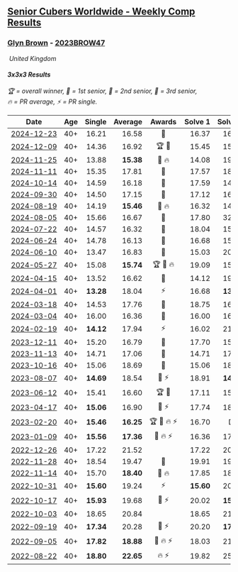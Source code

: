 <style>table {white-space: nowrap;}</style>
<link rel="stylesheet" type="text/css" href="/scw-comp/css/flags.css" />

## [Senior Cubers Worldwide - Weekly Comp Results](/scw-comp/results/)
### [Glyn Brown](README.md) - [2023BROW47](https://www.worldcubeassociation.org/persons/2023BROW47?event=333)

<i class="flag flag-GB" />&nbsp;United Kingdom

#### 3x3x3 Results

<span style="white-space: nowrap;">🏆 = overall winner</span>, <span style="white-space: nowrap;">🥇 = 1st senior</span>, <span style="white-space: nowrap;">🥈 = 2nd senior</span>, <span style="white-space: nowrap;">🥉 = 3rd senior</span>, <span style="white-space: nowrap;">🔥 = PR average</span>, <span style="white-space: nowrap;">⚡ = PR single</span>.

| Date | Age | Single | Average | Awards | Solve 1 | Solve 2 | Solve 3 | Solve 4 | Solve 5 | Video |
| :--: | :--: | --: | --: | :--: | --: | --: | --: | --: | --: | :-- |
| [2024-12-23](../../results/2024-12-23/333.md) | 40+ | 16.21 | 16.58 | 🥈 | 16.37 | 16.21 | 16.82 | 17.08 | 16.56 | [Desktop](https://www.facebook.com/events/1148887196801084/permalink/1155877176102086) / [Mobile](https://m.facebook.com/events/1148887196801084?view=permalink&id=1155877176102086) |
| [2024-12-09](../../results/2024-12-09/333.md) | 40+ | 14.36 | 16.92 | 🏆 🥇 | 15.45 | 15.88 | 19.44 | 14.36 | 23.09 | [Desktop](https://www.facebook.com/events/984530303534896/permalink/993602315961028) / [Mobile](https://m.facebook.com/events/984530303534896?view=permalink&id=993602315961028) |
| [2024-11-25](../../results/2024-11-25/333.md) | 40+ | 13.88 | **15.38** | 🥈 🔥 | 14.08 | 19.98 | 16.03 | 16.04 | 13.88 | [Desktop](https://www.facebook.com/events/1257789925369732/permalink/1259098321905559) / [Mobile](https://m.facebook.com/events/1257789925369732?view=permalink&id=1259098321905559) |
| [2024-11-11](../../results/2024-11-11/333.md) | 40+ | 15.35 | 17.81 | 🥈 | 17.57 | 18.41 | 19.65 | 15.35 | 17.46 | [Desktop](https://www.facebook.com/events/1967492723733489/permalink/1977330346083060) / [Mobile](https://m.facebook.com/events/1967492723733489?view=permalink&id=1977330346083060) |
| [2024-10-14](../../results/2024-10-14/333.md) | 40+ | 14.59 | 16.18 | 🥈 | 17.59 | 14.59 | 16.14 | 15.29 | 17.12 | [Desktop](https://www.facebook.com/events/892899002359105/permalink/899596415022697) / [Mobile](https://m.facebook.com/events/892899002359105?view=permalink&id=899596415022697) |
| [2024-09-30](../../results/2024-09-30/333.md) | 40+ | 14.50 | 17.15 | 🥈 | 17.12 | 16.65 | 17.68 | 14.50 | 19.53 | [Desktop](https://www.facebook.com/events/559779533112258/permalink/564075696015975) / [Mobile](https://m.facebook.com/events/559779533112258?view=permalink&id=564075696015975) |
| [2024-08-19](../../results/2024-08-19/333.md) | 40+ | 14.19 | **15.46** | 🥈 🔥 | 16.32 | 14.60 | 20.22 | 15.47 | 14.19 | [Desktop](https://www.facebook.com/events/1156782986175552/permalink/1166682591852258) / [Mobile](https://m.facebook.com/events/1156782986175552?view=permalink&id=1166682591852258) |
| [2024-08-05](../../results/2024-08-05/333.md) | 40+ | 15.66 | 16.67 | 🥉 | 17.80 | 32.95 | 16.42 | 15.66 | 15.79 | [Desktop](https://www.facebook.com/events/1659713531529180/permalink/1665713594262507) / [Mobile](https://m.facebook.com/events/1659713531529180?view=permalink&id=1665713594262507) |
| [2024-07-22](../../results/2024-07-22/333.md) | 40+ | 14.57 | 16.32 | 🥈 | 18.04 | 15.72 | 16.52 | 14.57 | 16.73 | [Desktop](https://www.facebook.com/events/909767637577126/permalink/916045516949338) / [Mobile](https://m.facebook.com/events/909767637577126?view=permalink&id=916045516949338) |
| [2024-06-24](../../results/2024-06-24/333.md) | 40+ | 14.78 | 16.13 | 🥈 | 16.68 | 15.47 | 16.79 | 14.78 | 16.25 | [Desktop](https://www.facebook.com/events/437464695833920/permalink/441649958748727) / [Mobile](https://m.facebook.com/events/437464695833920?view=permalink&id=441649958748727) |
| [2024-06-10](../../results/2024-06-10/333.md) | 40+ | 13.47 | 16.83 | 🥈 | 15.03 | 20.22 | 15.25 | 13.47 | 21.70 | [Desktop](https://www.facebook.com/events/1031082051776253/permalink/1039476457603479) / [Mobile](https://m.facebook.com/events/1031082051776253?view=permalink&id=1039476457603479) |
| [2024-05-27](../../results/2024-05-27/333.md) | 40+ | 15.08 | **15.74** | 🏆 🥇 🔥 | 19.09 | 15.37 | 15.08 | 16.73 | 15.13 | [Desktop](https://www.facebook.com/events/838099921518555/permalink/845938967401317) / [Mobile](https://m.facebook.com/events/838099921518555?view=permalink&id=845938967401317) |
| [2024-04-15](../../results/2024-04-15/333.md) | 40+ | 13.52 | 16.62 | 🥈 | 14.12 | 19.57 | 17.92 | 13.52 | 17.83 | [Desktop](https://www.facebook.com/events/288128664385253/permalink/303591806172272) / [Mobile](https://m.facebook.com/events/288128664385253?view=permalink&id=303591806172272) |
| [2024-04-01](../../results/2024-04-01/333.md) | 40+ | **13.28** | 18.04 | ⚡ | 16.68 | **13.28** | 24.04 | 21.18 | 16.26 | [Desktop](https://www.facebook.com/events/399816879472850/permalink/407867295334475) / [Mobile](https://m.facebook.com/events/399816879472850?view=permalink&id=407867295334475) |
| [2024-03-18](../../results/2024-03-18/333.md) | 40+ | 14.53 | 17.76 | 🥉 | 18.75 | 16.64 | 18.50 | 14.53 | 18.15 | [Desktop](https://www.facebook.com/events/962609138892132/permalink/970876731398706) / [Mobile](https://m.facebook.com/events/962609138892132?view=permalink&id=970876731398706) |
| [2024-03-04](../../results/2024-03-04/333.md) | 40+ | 16.00 | 16.36 | 🥈 | 16.00 | 16.65 | 16.09 | 16.33 | 25.08 | [Desktop](https://www.facebook.com/events/682023687232856/permalink/683891857046039) / [Mobile](https://m.facebook.com/events/682023687232856?view=permalink&id=683891857046039) |
| [2024-02-19](../../results/2024-02-19/333.md) | 40+ | **14.12** | 17.94 | ⚡ | 16.02 | 21.17 | 19.35 | **14.12** | 18.44 | [Desktop](https://www.facebook.com/events/947093233792978/permalink/950298963472405) / [Mobile](https://m.facebook.com/events/947093233792978?view=permalink&id=950298963472405) |
| [2023-12-11](../../results/2023-12-11/333.md) | 40+ | 15.20 | 16.79 | 🥈 | 17.70 | 15.20 | 22.28 | 15.81 | 16.86 | [Desktop](https://www.facebook.com/events/1404140403643629/permalink/1411174016273601) / [Mobile](https://m.facebook.com/events/1404140403643629?view=permalink&id=1411174016273601) |
| [2023-11-13](../../results/2023-11-13/333.md) | 40+ | 14.71 | 17.06 | 🥉 | 14.71 | 17.03 | 18.18 | 15.96 | 19.64 | [Desktop](https://www.facebook.com/events/1478121449586426/permalink/1483862345679003) / [Mobile](https://m.facebook.com/events/1478121449586426?view=permalink&id=1483862345679003) |
| [2023-10-16](../../results/2023-10-16/333.md) | 40+ | 15.06 | 18.69 | 🥈 | 15.06 | 18.64 | 19.12 | 18.31 | DNF | [Desktop](https://www.facebook.com/events/1058362692072125/permalink/1065602241348170) / [Mobile](https://m.facebook.com/events/1058362692072125?view=permalink&id=1065602241348170) |
| [2023-08-07](../../results/2023-08-07/333.md) | 40+ | **14.69** | 18.54 | 🥈 ⚡ | 18.91 | **14.69** | 17.77 | 23.44 | 18.95 | [Desktop](https://www.facebook.com/events/274987855148595/permalink/281581317822582) / [Mobile](https://m.facebook.com/events/274987855148595?view=permalink&id=281581317822582) |
| [2023-06-12](../../results/2023-06-12/333.md) | 40+ | 15.41 | 16.60 | 🏆 🥇 | 17.11 | 15.57 | 17.95 | 17.13 | 15.41 | [Desktop](https://www.facebook.com/events/2098018943739146/permalink/2104270776447296) / [Mobile](https://m.facebook.com/events/2098018943739146?view=permalink&id=2104270776447296) |
| [2023-04-17](../../results/2023-04-17/333.md) | 40+ | **15.06** | 16.90 | 🥈 ⚡ | 17.74 | 18.31 | **15.06** | 15.75 | 17.22 | [Desktop](https://www.facebook.com/events/786804792820217/permalink/791905598976803) / [Mobile](https://m.facebook.com/events/786804792820217?view=permalink&id=791905598976803) |
| [2023-02-20](../../results/2023-02-20/333.md) | 40+ | **15.46** | **16.25** | 🏆 🥇 🔥 ⚡ | 16.70 | DNF | 15.84 | 16.22 | **15.46** | [Desktop](https://www.facebook.com/events/569225115154363/permalink/576072154469659) / [Mobile](https://m.facebook.com/events/569225115154363?view=permalink&id=576072154469659) |
| [2023-01-09](../../results/2023-01-09/333.md) | 40+ | **15.56** | **17.36** | 🥈 🔥 ⚡ | 16.36 | 17.53 | **15.56** | 18.19 | 28.79 | [Desktop](https://www.facebook.com/events/4054783058080417/permalink/4067850090107047) / [Mobile](https://m.facebook.com/events/4054783058080417?view=permalink&id=4067850090107047) |
| [2022-12-26](../../results/2022-12-26/333.md) | 40+ | 17.22 | 21.52 |  | 17.22 | 20.34 | 24.48 | 20.84 | 23.37 | [Desktop](https://www.facebook.com/events/563573978559176/permalink/570651567851417) / [Mobile](https://m.facebook.com/events/563573978559176?view=permalink&id=570651567851417) |
| [2022-11-28](../../results/2022-11-28/333.md) | 40+ | 18.54 | 19.47 | 🥉 | 19.91 | 19.45 | 20.71 | 18.54 | 19.04 | [Desktop](https://www.facebook.com/events/1541409726309933/permalink/1551612668622972) / [Mobile](https://m.facebook.com/events/1541409726309933?view=permalink&id=1551612668622972) |
| [2022-11-14](../../results/2022-11-14/333.md) | 40+ | 15.70 | **18.40** | 🥉 🔥 | 17.85 | 18.85 | 20.19 | 15.70 | 18.51 | [Desktop](https://www.facebook.com/events/5802707333170226/permalink/5843039779136981) / [Mobile](https://m.facebook.com/events/5802707333170226?view=permalink&id=5843039779136981) |
| [2022-10-31](../../results/2022-10-31/333.md) | 40+ | **15.60** | 19.24 | ⚡ | **15.60** | 20.97 | 18.59 | 20.86 | 18.28 | [Desktop](https://www.facebook.com/events/536496438309051/permalink/546130727345622) / [Mobile](https://m.facebook.com/events/536496438309051?view=permalink&id=546130727345622) |
| [2022-10-17](../../results/2022-10-17/333.md) | 40+ | **15.93** | 19.68 | 🥉 ⚡ | 20.02 | **15.93** | 18.33 | 20.68 | 21.28 | [Desktop](https://www.facebook.com/events/3406415112938858/permalink/3414269618820074) / [Mobile](https://m.facebook.com/events/3406415112938858?view=permalink&id=3414269618820074) |
| [2022-10-03](../../results/2022-10-03/333.md) | 40+ | 18.65 | 20.84 |  | 18.65 | 21.30 | 19.07 | 24.02 | 22.15 | [Desktop](https://www.facebook.com/events/1113163972925182/permalink/1119454945629418) / [Mobile](https://m.facebook.com/events/1113163972925182?view=permalink&id=1119454945629418) |
| [2022-09-19](../../results/2022-09-19/333.md) | 40+ | **17.34** | 20.28 | 🥉 ⚡ | 20.20 | **17.34** | 20.20 | 20.43 | 21.62 | [Desktop](https://www.facebook.com/events/400132442274991/permalink/406562228298679) / [Mobile](https://m.facebook.com/events/400132442274991?view=permalink&id=406562228298679) |
| [2022-09-05](../../results/2022-09-05/333.md) | 40+ | **17.82** | **18.88** | 🥈 🔥 ⚡ | 18.03 | 21.96 | **17.82** | 18.48 | 20.14 | [Desktop](https://www.facebook.com/events/865213714460720/permalink/871456797169745) / [Mobile](https://m.facebook.com/events/865213714460720?view=permalink&id=871456797169745) |
| [2022-08-22](../../results/2022-08-22/333.md) | 40+ | **18.80** | **22.65** | 🔥 ⚡ | 19.82 | 25.05 | **18.80** | 23.07 | 28.75 | [Desktop](https://www.facebook.com/events/1050714292295463/permalink/1058231178210441) / [Mobile](https://m.facebook.com/events/1050714292295463?view=permalink&id=1058231178210441) |


<!-- Global site tag (gtag.js) - Google Analytics -->
<script async src="https://www.googletagmanager.com/gtag/js?id=UA-86348435-3"></script>
<script>window.dataLayer = window.dataLayer || []; function gtag() {dataLayer.push(arguments);} gtag('js', new Date()); gtag('config', 'UA-86348435-3');</script>
